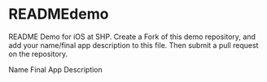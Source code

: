 # READMEdemo
README Demo for iOS at SHP. 
Create a Fork of this demo repository, and add your name/final app description to this file. 
Then submit a pull request on the repository. 

Name                                Final App Description


